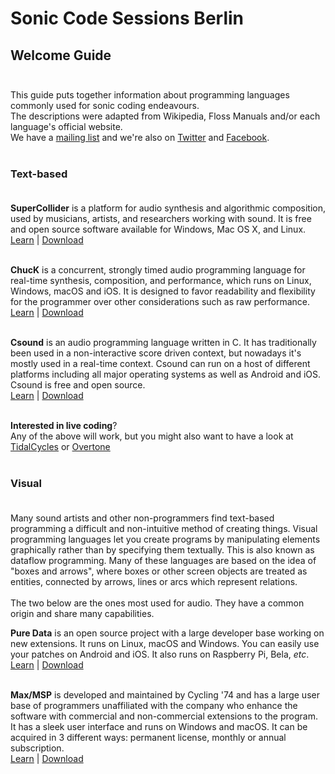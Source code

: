 # Sonic Code Sessions Berlin

## Welcome Guide <br /><br />

This guide puts together information about programming languages commonly used for sonic coding endeavours.<br />
The descriptions were adapted from Wikipedia, Floss Manuals and/or each language's official website.<br />
We have a [mailing list](https://groups.google.com/forum/#!forum/scs-berlin) and we're also on [Twitter](https://twitter.com/scsBLN) and [Facebook](https://facebook.com/groups/scsbln).<br /><br />

### Text-based <br /><br />

**SuperCollider** is a platform for audio synthesis and algorithmic composition, used by musicians, artists, and researchers working with sound. It is free and open source software available for Windows, Mac OS X, and Linux.<br />
[Learn](https://funprogramming.org) | [Download](https://supercollider.github.io/download)<br /><br />

**ChucK** is a concurrent, strongly timed audio programming language for real-time synthesis, composition, and performance, which runs on Linux, Windows, macOS and iOS. It is designed to favor readability and flexibility for the programmer over other considerations such as raw performance.<br />
[Learn](https://www.kadenze.com/courses/introduction-to-programming-for-musicians-and-digital-artists/info) | [Download](http://chuck.cs.princeton.edu/release)<br /><br />

**Csound** is an audio programming language written in C. It has traditionally been used in a non-interactive score driven context, but nowadays it's mostly used in a real-time context. Csound can run on a host of different platforms including all major operating systems as well as Android and iOS. Csound is free and open source.<br />
[Learn](http://write.flossmanuals.net/csound) | [Download](http://csound.github.io/download.html)<br /><br />

**Interested in live coding**?<br />
Any of the above will work, but you might also want to have a look at [TidalCycles](https://tidalcycles.org) or [Overtone](https://overtone.github.io)<br /><br />

### Visual <br /><br />

Many sound artists and other non-programmers find text-based programming a difficult and non-intuitive method of creating things.
Visual programming languages let you create programs by manipulating elements graphically rather than by specifying them textually. This is also known as dataflow programming. Many of these languages are based on the idea of "boxes and arrows", where boxes or other screen objects are treated as entities, connected by arrows, lines or arcs which represent relations.<br /><br />
The two below are the ones most used for audio. They have a common origin and share many capabilities.<br />

**Pure Data** is an open source project with a large developer base working on new extensions. It runs on Linux, macOS and Windows. You can easily use your patches on Android and iOS. It also runs on Raspberry Pi, Bela, *etc*.<br />
[Learn](http://write.flossmanuals.net/pure-data) | [Download](https://puredata.info/downloads)<br /><br />

**Max/MSP** is developed and maintained by Cycling '74 and has a large user base of programmers unaffiliated with the company who enhance the software with commercial and non-commercial extensions to the program. It has a sleek user interface and runs on Windows and macOS. It can be acquired in 3  different ways: permanent license, monthly or annual subscription.<br />
[Learn](https://www.youtube.com/user/dude837/playlists) | [Download](https://cycling74.com/shop)<br /><br />
